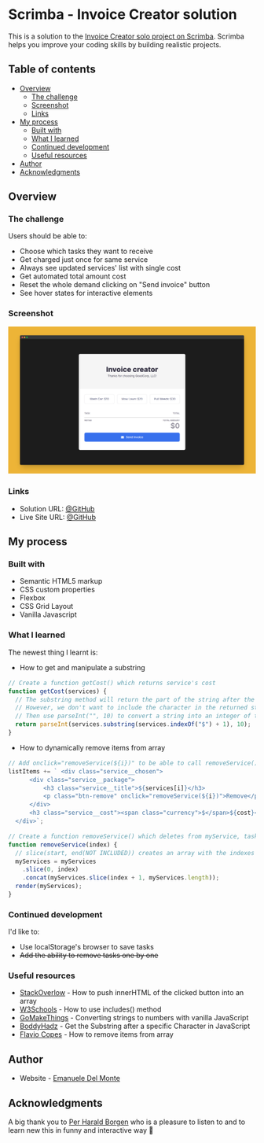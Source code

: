 # Scrimba - Invoice Creator solution

This is a solution to the [Invoice Creator solo project on Scrimba](https://scrimba.com/learn/learnjavascript/). Scrimba helps you improve your coding skills by building realistic projects.

## Table of contents

- [Overview](#overview)
  - [The challenge](#the-challenge)
  - [Screenshot](#screenshot)
  - [Links](#links)
- [My process](#my-process)
  - [Built with](#built-with)
  - [What I learned](#what-i-learned)
  - [Continued development](#continued-development)
  - [Useful resources](#useful-resources)
- [Author](#author)
- [Acknowledgments](#acknowledgments)

## Overview

### The challenge

Users should be able to:

- Choose which tasks they want to receive
- Get charged just once for same service
- Always see updated services' list with single cost
- Get automated total amount cost
- Reset the whole demand clicking on "Send invoice" button
- See hover states for interactive elements

### Screenshot

![screenshot](./screenshots/screenshot.png)

### Links

- Solution URL: [@GitHub](https://github.com/xdelmo/invoice-creator)
- Live Site URL: [@GitHub](https://htmlpreview.github.io/?https://github.com/xdelmo/invoice-creator/blob/master/index.html)

## My process

### Built with

- Semantic HTML5 markup
- CSS custom properties
- Flexbox
- CSS Grid Layout
- Vanilla Javascript

### What I learned

The newest thing I learnt is:

- How to get and manipulate a substring

```js
// Create a function getCost() which returns service's cost
function getCost(services) {
  // The substring method will return the part of the string after the specified character ("$")
  // However, we don't want to include the character in the returned string, so we increment its index by 1.
  // Then use parseInt("", 10) to convert a string into an integer of the specified radix: in this case 10
  return parseInt(services.substring(services.indexOf("$") + 1), 10);
}
```

- How to dynamically remove items from array

```js
// Add onclick="removeService(${i})" to be able to call removeService() function with corrisponding array item's index to delete
listItems += ` <div class="service__chosen">
      <div class="service__package">
          <h3 class="service__title">${services[i]}</h3>
          <p class="btn-remove" onclick="removeService(${i})">Remove</p>
      </div>
      <h3 class="service__cost"><span class="currency">$</span>${cost}</h3>
  </div>`;
```

```js
// Create a function removeService() which deletes from myService, tasks with corrisponding index
function removeService(index) {
  // slice(start, end(NOT INCLUDED)) creates an array with the indexes it receives. We modify myServices array, from the start to the index we want to remove, and concatenate same array from the first position following the one we removed to the end of the array
  myServices = myServices
    .slice(0, index)
    .concat(myServices.slice(index + 1, myServices.length));
  render(myServices);
}
```

### Continued development

I'd like to:

- Use localStorage's browser to save tasks
- ~~Add the ability to remove tasks one by one~~

### Useful resources

- [StackOverlow](https://stackoverflow.com/questions/62762993/how-to-push-innerhtml-of-the-clicked-button-into-an-array-using-addevenlistener) - How to push innerHTML of the clicked button into an array
- [W3Schools](https://www.w3schools.com/jsref/jsref_includes_array.asp) - How to use includes() method
- [GoMakeThings](https://gomakethings.com/converting-strings-to-numbers-with-vanilla-javascript/) - Converting strings to numbers with vanilla JavaScript
- [BoddyHadz](https://bobbyhadz.com/blog/javascript-get-substring-after-specific-character) - Get the Substring after a specific Character in JavaScript
- [Flavio Copes](https://flaviocopes.com/how-to-remove-item-from-array/) - How to remove items from array

## Author

- Website - [Emanuele Del Monte](https://www.emanueledelmonte.it)

## Acknowledgments

A big thank you to [Per Harald Borgen](https://github.com/perborgen) who is a pleasure to listen to and to learn new this in funny and interactive way 👏
